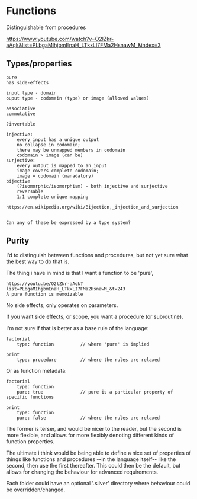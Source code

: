 Functions
=========

Distinguishable from procedures


https://www.youtube.com/watch?v=O2lZkr-aAqk&list=PLbgaMIhjbmEnaH_LTkxLI7FMa2HsnawM_&index=3





Types/properties
----------------

	pure
	has side-effects

	input type - domain
	ouput type - codomain (type) or image (allowed values)

	associative
	commutative

	?invertable

	injective:
		every input has a unique output
		no collapse in codomain;
		there may be unmapped members in codomain
		codomain > image (can be)
	surjective:
		every output is mapped to an input
		image covers complete codomain;
		image = codomain (manadatory)
	bijective
		(?isomorphic/isomorphism) - both injective and surjective
		reversable
		1:1 complete unique mapping

	https://en.wikipedia.org/wiki/Bijection,_injection_and_surjection


	Can any of these be expressed by a type system?



Purity
------

I'd to distinguish between functions and procedures, but not yet sure what the best way to do that is.



The thing i have in mind is that I want a function to be 'pure',

	https://youtu.be/O2lZkr-aAqk?list=PLbgaMIhjbmEnaH_LTkxLI7FMa2HsnawM_&t=243
	A pure function is memoizable



No side effects, only operates on parameters.

If you want side effects, or scope, you want a procedure (or subroutine).


I'm not sure if that is better as a base rule of the language:

	factorial
		type: function			// where 'pure' is implied

	print
		type: procedure			// where the rules are relaxed


Or as function metadata:

	factorial
		type: function
		pure: true				// pure is a particular property of specific functions

	print
		type: function
		pure: false				// where the rules are relaxed




The former is terser, and would be nicer to the reader, but the second is more flexible, and allows
for more flexibly denoting different kinds of function properties.


The ultimate i think would be being able to define a nice set of properties of things like functions and procedures
--in the language itself-- like the second, then use the first thereafter.
This could then be the default, but allows for changing the behaviour for advanced requirements.

Each folder could have an optional '.silver' directory where behaviour could be overridden/changed.
